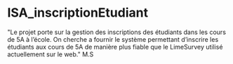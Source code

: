 # ISA_inscriptionEtudiant
"Le projet porte sur la gestion des inscriptions des étudiants dans les cours de 5A à l’école. On cherche a fournir le système permettant d’inscrire les étudiants aux cours de 5A de manière plus fiable que le LimeSurvey utilisé actuellement sur le web." M.S
